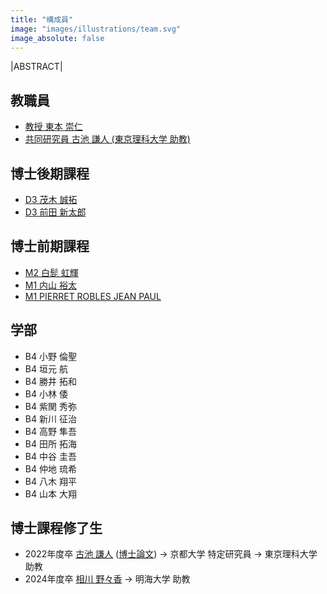 ```yaml
---
title: "構成員"
image: "images/illustrations/team.svg"
image_absolute: false
---
```


|ABSTRACT|

## 教職員

- [教授 東本 崇仁](/tomoto/)
- [共同研究員 古池 謙人 (東京理科大学 助教)](https://koike.app/)

## 博士後期課程
- [D3 茂木 誠拓](/members/mogi/)
- [D3 前田 新太郎](https://shintaro.maeda.app/)

## 博士前期課程

- [M2 白髭 虹輝](/members/shirahige/)
- [M1 内山 裕太](/members/uchiyama/)
- [M1 PIERRET ROBLES JEAN PAUL](/members/pierret/)


## 学部

- B4 小野 倫聖
- B4 垣元 航
- B4 勝井 拓和
- B4 小林 倭
- B4 紫関 秀弥
- B4 新川 征治
- B4 高野 隼吾
- B4 田所 拓海
- B4 中谷 圭吾
- B4 仲地 琉希
- B4 八木 翔平
- B4 山本 大翔

## 博士課程修了生

- 2022年度卒 [古池 謙人](https://koike.app/) ([博士論文](http://id.nii.ac.jp/1245/00002150/)) -> 京都大学 特定研究員 -> 東京理科大学 助教
- 2024年度卒 [相川 野々香](/members/aikawa/) -> 明海大学 助教
